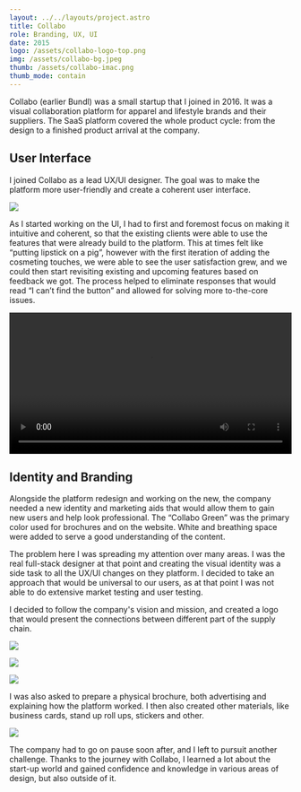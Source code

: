 ```yaml
---
layout: ../../layouts/project.astro
title: Collabo
role: Branding, UX, UI
date: 2015
logo: /assets/collabo-logo-top.png
img: /assets/collabo-bg.jpeg
thumb: /assets/collabo-imac.png
thumb_mode: contain
---
```


Collabo (earlier Bundl) was a small startup that I joined in 2016. It was a
visual collaboration platform for apparel and lifestyle brands and their
suppliers. The SaaS platform covered the whole product cycle: from the design to
a finished product arrival at the company.

## User Interface

I joined Collabo as a lead UX/UI designer. The goal was to make the platform
more user-friendly and create a coherent user interface.

![](/assets/collabo-imac.png)

As I started working on the UI, I had to first and foremost focus on making it
intuitive and coherent, so that the existing clients were able to use the
features that were already build to the platform. This at times felt like
“putting lipstick on a pig”, however with the first iteration of adding the
cosmeting touches, we were able to see the user satisfaction grew, and we could
then start revisiting existing and upcoming features based on feedback we got.
The process helped to eliminate responses that would read “I can’t find the
button” and allowed for solving more to-the-core issues.

<video autoplay loop playsinline src="/assets/video.mp4" width="100%">
    <source src="/assets/video.mp4" type="video/mp4">
    <source src="/assets/video.webm" type="video/ogg">
</video>

## Identity and Branding

Alongside the platform redesign and working on the new, the company needed a new
identity and marketing aids that would allow them to gain new users and help
look professional. The “Collabo Green” was the primary color used for brochures
and on the website. White and breathing space were added to serve a good
understanding of the content.

The problem here I was spreading my attention over many areas. I was the real
full-stack designer at that point and creating the visual identity was a side
task to all the UX/UI changes on they platform. I decided to take an approach
that would be universal to our users, as at that point I was not able to do
extensive market testing and user testing.

I decided to follow the company's vision and mission, and created a logo that
would present the connections between different part of the supply chain.

![](/assets/collabo-colors.png)

![](/assets/collabo-logo.png)

![](/assets/callabo-icons.png)

I was also asked to prepare a physical brochure, both advertising and explaining
how the platform worked. I then also created other materials, like business
cards, stand up roll ups, stickers and other.

![](/assets/collabo-promo.png)

The company had to go on pause soon after, and I left to pursuit another
challenge. Thanks to the journey with Collabo, I learned a lot about the
start-up world and gained confidence and knowledge in various areas of design,
but also outside of it.
